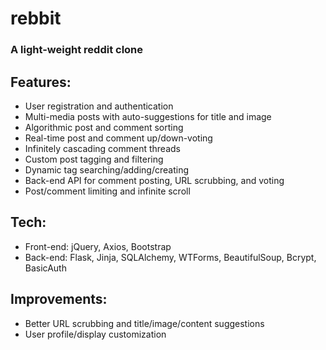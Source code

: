 # rebbit
### A light-weight reddit clone

## Features:
- User registration and authentication
- Multi-media posts with auto-suggestions for title and image
- Algorithmic post and comment sorting
- Real-time post and comment up/down-voting
- Infinitely cascading comment threads
- Custom post tagging and filtering
- Dynamic tag searching/adding/creating
- Back-end API for comment posting, URL scrubbing, and voting
- Post/comment limiting and infinite scroll
## Tech:
- Front-end: jQuery, Axios, Bootstrap
- Back-end: Flask, Jinja, SQLAlchemy, WTForms, BeautifulSoup, Bcrypt, BasicAuth
## Improvements:
- Better URL scrubbing and title/image/content suggestions
- User profile/display customization
